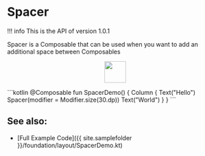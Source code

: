 # Spacer

!!! info
    This is the API of version 1.0.1

Spacer is a Composable that can be used when you want to add an additional space between Composables

<p align="center">
  <img src ="../{{ site.images }}/foundation/layout/spacer/spacedemo.png" height=50 width=50 />
</p>
```kotlin
@Composable
fun SpacerDemo() {
    Column {
        Text("Hello")
        Spacer(modifier = Modifier.size(30.dp))
        Text("World")
    }
}
```


## See also:
* [Full Example Code]({{ site.samplefolder }}/foundation/layout/SpacerDemo.kt)
